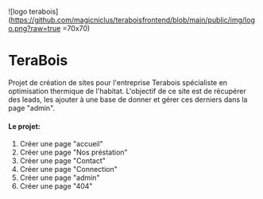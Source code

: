 ![logo terabois](https://github.com/magicniclus/teraboisfrontend/blob/main/public/img/logo.png?raw=true =70x70) 

# TeraBois

Projet de création de sites pour l'entreprise Terabois spécialiste en optimisation thermique de l'habitat. L'objectif de ce site est de récupérer des leads, les ajouter à une base de donner et gérer ces derniers dans la page "admin". 

#### Le projet:
1. Créer une page "accueil"
2. Créer une page "Nos préstation"
3. Créer une page "Contact"
4. Créer une page "Connection"
5. Créer une page "admin"
6. Créer une page "404"


